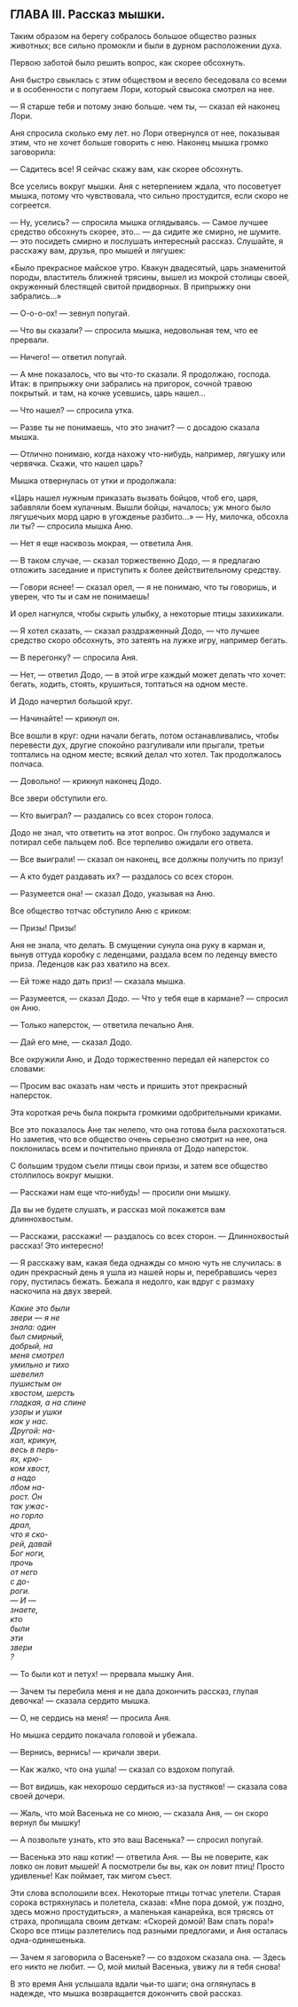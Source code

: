 ## ГЛАВА III. Рассказ мышки.

Таким образом на берегу собралось большое общество разных животных; все сильно промокли и были в дурном расположении духа.

Первою заботой было решить вопрос, как скорее обсохнуть.

Аня быстро свыклась с этим обществом и весело беседовала со всеми и в особенности с попугаем Лори, который свысока смотрел на нее.

— Я старше тебя и потому знаю больше. чем ты, — сказал ей наконец Лори.

Аня спросила сколько ему лет. но Лори отвернулся от нее, показывая этим, что не хочет больше говорить с нею. Наконец мышка громко заговорила:

— Садитесь все! Я сейчас скажу вам, как скорее обсохнуть.

Все уселись вокруг мышки. Аня с нетерпением ждала, что посоветует мышка, потому что чувствовала, что сильно простудится, если скоро не согреется.

— Ну, уселись? — спросила мышка оглядываясь. — Самое лучшее средство обсохнуть скорее, это... — да сидите же смирно, не шумите. — это посидеть смирно и послушать интересный рассказ. Слушайте, я расскажу вам, друзья, про мышей и лягушек:

«Было прекрасное майское утро. Квакун двадесятый, царь знаменитой породы, властитель ближней трясины, вышел из мокрой столицы своей, окруженный блестящей свитой придворных. В припрыжку они забрались...»

— О-о-о-ох! — зевнул попугай.

— Что вы сказали? — спросила мышка, недовольная тем, что ее прервали.

— Ничего! — ответил попугай.

— А мне показалось, что вы что-то сказали. Я продолжаю, господа. Итак: в припрыжку они забрались на пригорок, сочной травою покрытый. и там, на кочке усевшись, царь нашел...

— Что нашел? — спросила утка.

— Разве ты не понимаешь, что это значит? — с досадою сказала мышка.

— Отлично понимаю, когда нахожу что-нибудь, например, лягушку или червячка. Скажи, что нашел царь?

Мышка отвернулась от утки и продолжала:

«Царь нашел нужным приказать вызвать бойцов, чтоб его, царя, забавляли боем кулачным. Вышли бойцы, началось; уж много было лягушечьих морд царю в угожденье разбито...» — Ну, милочка, обсохла ли ты? — спросила мышка Аню.

— Нет я еще насквозь мокрая, — ответила Аня.

— В таком случае, — сказал торжественно Додо, — я предлагаю отложить заседание и приступить к более действительному средству.

— Говори яснее! — сказал орел, — я не понимаю, что ты говоришь, и уверен, что ты и сам не понимаешь!

И орел нагнулся, чтобы скрыть улыбку, а некоторые птицы захихикали.

— Я хотел сказать, — сказал раздраженный Додо, — что лучшее средство скоро обсохнуть, это затеять на лужке игру, например бегать.

— В перегонку? — спросила Аня.

— Нет, — ответил Додо, — в этой игре каждый может делать что хочет: бегать, ходить, стоять, крушиться, топтаться на одном месте.

И Додо начертил большой круг.

— Начинайте! — крикнул он.

Все вошли в круг: одни начали бегать, потом останавливались, чтобы перевести дух, другие спокойно разгуливали или прыгали, третьи топтались на одном месте; всякий делал что хотел. Так продолжалось полчаса.

— Довольно! — крикнул наконец Додо.

Все звери обступили его.

— Кто выиграл? — раздались со всех сторон голоса.

Додо не знал, что ответить на этот вопрос. Он глубоко задумался и потирал себе пальцем лоб. Все терпеливо ожидали его ответа.

— Все выиграли! — сказал он наконец, все должны получить по призу!

— А кто будет раздавать их? — раздалось со всех сторон.

— Разумеется она! — сказал Додо, указывая на Аню.

Все общество тотчас обступило Аню с криком:

— Призы! Призы!

Аня не знала, что делать. В смущении сунула она руку в карман и, вынув оттуда коробку с леденцами, раздала всем по леденцу вместо приза. Леденцов как раз хватило на всех.

— Ей тоже надо дать приз! — сказала мышка.

— Разумеется, — сказал Додо. — Что у тебя еще в кармане? — спросил он Аню.

— Только наперсток, — ответила печально Аня.

— Дай его мне, — сказал Додо.

Все окружили Аню, и Додо торжественно передал ей наперсток со словами:

— Просим вас оказать нам честь и пришить этот прекрасный наперсток.

Эта короткая речь была покрыта громкими одобрительными криками.

Все это показалось Ане так нелепо, что она готова была расхохотаться. Но заметив, что все общество очень серьезно смотрит на нее, она поклонилась всем и почтительно приняла от Додо наперсток.

С большим трудом съели птицы свои призы, и затем все общество столпилось вокруг мышки.

— Расскажи нам еще что-нибудь! — просили они мышку.

Да вы не будете слушать, и рассказ мой покажется вам длиннохвостым.

— Расскажи, расскажи! — раздалось со всех сторон. — Длиннохвостый рассказ! Это интересно!

— Я расскажу вам, какая беда однажды со мною чуть не случилась: в один прекрасный день я ушла из нашей норы и, перебравшись через гору, пустилась бежать. Бежала я недолго, как вдруг с размаху наскочила на двух зверей.

_Какие это были  
звери — я не  
знала: один  
был смирный,  
добрый, на  
меня смотрел  
умильно и тихо  
шевелил  
пушистым он  
хвостом, шерсть  
гладкая, а на спине  
узоры и ушки  
как у нас.  
Другой: на-  
хал, крикун,  
весь в перь-  
ях, крю-  
ком хвост,  
а надо  
лбом на-  
рост. Он  
так ужас-  
но горло  
драл,  
что я ско-  
рей, давай  
Бог ноги,  
прочь  
от него  
с до-  
роги.  
— И —  
знаете,  
кто  
были  
эти  
звери  
?_ 

— То были кот и петух! — прервала мышку Аня.

— Зачем ты перебила меня и не дала докончить рассказ, глупая девочка! — сказала сердито мышка.

— О, не сердись на меня! — просила Аня.

Но мышка сердито покачала головой и убежала.

— Вернись, вернись! — кричали звери.

— Как жалко, что она ушла! — сказал со вздохом попугай.

— Вот видишь, как нехорошо сердиться из-за пустяков! — сказала сова своей дочери.

— Жаль, что мой Васенька не со мною, — сказала Аня, — он скоро вернул бы мышку!

— А позвольте узнать, кто это ваш Васенька? — спросил попугай.

— Васенька это наш котик! — ответила Аня. — Вы не поверите, как ловко он ловит мышей! А посмотрели бы вы, как он ловит птиц! Просто удивленье! Как поймает, так мигом съест.

Эти слова всполошили всех. Некоторые птицы тотчас улетели. Старая сорока встряхнулась и полетела, сказав: «Мне пора домой, уж поздно, здесь можно простудиться», а маленькая канарейка, вся трясясь от страха, пропищала своим деткам: «Скорей домой! Вам спать пора!» Скоро все птицы разлетелись под разными предлогами, и Аня осталась одна-одинешенька.

— Зачем я заговорила о Васеньке? — со вздохом сказала она. — Здесь его никто не любит. — О, мой милый Васенька, увижу ли я тебя снова!

В это время Аня услышала вдали чьи-то шаги; она оглянулась в надежде, что мышка возвращается докончить свой рассказ.